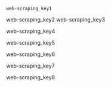 ```ngMeta
web-scraping_key1
```

web-scraping_key2
web-scraping_key3


web-scraping_key4


web-scraping_key5


web-scraping_key6


web-scraping_key7


web-scraping_key8
